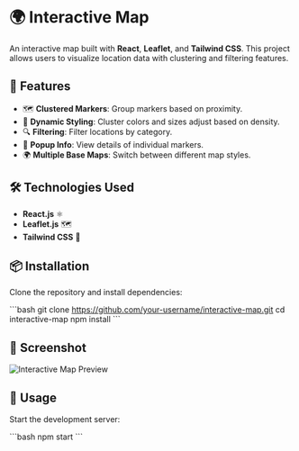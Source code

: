 

# 🌍 Interactive Map

An interactive map built with **React**, **Leaflet**, and **Tailwind CSS**. This project allows users to visualize location data with clustering and filtering features.

## 🚀 Features

- 🗺️ **Clustered Markers**: Group markers based on proximity.
- 🎨 **Dynamic Styling**: Cluster colors and sizes adjust based on density.
- 🔍 **Filtering**: Filter locations by category.
- 📍 **Popup Info**: View details of individual markers.
- 🌍 **Multiple Base Maps**: Switch between different map styles.

## 🛠️ Technologies Used

- **React.js** ⚛️
- **Leaflet.js** 🗺️
- **Tailwind CSS** 🎨

## 📦 Installation

Clone the repository and install dependencies:

\`\`\`bash
git clone https://github.com/your-username/interactive-map.git
cd interactive-map
npm install
\`\`\`
## 📸 Screenshot

![Interactive Map Preview](ScreenshotMap.png)

## 🚀 Usage

Start the development server:

\`\`\`bash
npm start
\`\`\`
